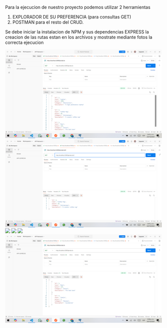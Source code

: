 Para la ejecucion de nuestro proyecto podemos utilizar 2 herramientas
1. EXPLORADOR DE SU PREFERENCIA  (para consultas GET)
2. POSTMAN para el resto del CRUD.

Se debe iniciar la instalacion de NPM y sus dependencias EXPRESS
la creacion de las rutas estan en los archivos y mostrate mediante fotos la correcta ejecucion

![](./GET.png)
![](./GET_ID.png)
![](./POST_#4.png)
![](./PUT_#1.png)
![](./DELETE_#1-2.png)
![](./GET_DESP_PROCESO.png)